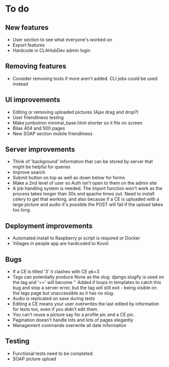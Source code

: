 # To do

## New features
- User section to see what everyone's worked on
- Export features
- Hardcode in CLAHubDev admin login

## Removing features
- Consider removing tools if more aren't added. CLI jobs could be used instead

## UI improvements
- Editing or removing uploaded pictures (Ajax drag and drop?)
- User friendliness testing
- Make jumbotron minimal_base.html shorter so it fits on screen
- Bilas 404 and 500 pages
- New SOAP section mobile friendliness

## Server improvements
- Think of 'background' information that can be stored by server that might be helpful for queries
- Improve search
- Submit button on top as well as down below for forms
- Make a 2nd level of user so Auth isn't open to them on the admin site
- A job handling system is needed. The import function won't work as the process takes longer than 30s and apache times
out. Need to install celery to get that working, and also because if a CE is uploaded with a large picture
and audio it's possible the POST will fail if the upload takes too long.

## Deployment improvements
- Automated install to Raspberry pi script is required or Docker
- Villages in people app are hardcoded to Kovol

## Bugs
- If a CE is titled '3' it clashes with CE pk=3
- Tags can potentially produce None as the slug. django.slugify is used on the tag and '==' will become ''
Added if loops in templates to catch this bug and stop a server error, but the tag will still exit - being
visible on the tags page but unaccessible as it has no slug.
- Audio is replicated on save during tests
- Editing a CE means your user overwrites the last edited by information for texts too,
even if you didn't edit them.
- You can't reuse a picture say for a profile pic and a CE pic.
- Pagination doesn't handle lots and lots of pages elegantly
- Management commands overwrite all date information

## Testing
- Functional tests need to be completed.
- SOAP picture upload
